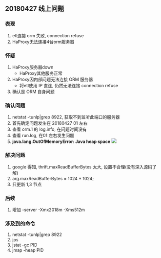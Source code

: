 ## 20180427 线上问题

### 表现
1. etl连接 orm 失败, connection refuse
2. HaProxy无法连接4台orm服务器

### 怀疑
1. HaProxy服务器down
    - HaProxy其他服务正常
2. HaProxy因内部问题无法连接 ORM 服务器
    - 将etl使用 IP 直连, 仍然无法连接 connection refuse
3. 确认是 ORM 自身问题

### 确认问题
1. netstat -tunlp|grep 8922, 获取不到监听此端口的服务器
2. 首先确定问题发生在 20180427 01 左右
3. 查看 orm.1 的 log.info, 在问题时间没有
4. 查看 run.log, 在01 左右发生问题    
5. **java.lang.OutOfMemoryError: Java heap space**
![](https://github.com/t734070824/tq.java/blob/master/tq.java.thrift/src/main/java/_question/_online/1.jpg?raw=true)

### 解决问题
1. google 得知, thrift.maxReadBufferBytes 太大, 设置不合理(没有深入源码了解)
2. arg.maxReadBufferBytes = 1024 * 1024;
3. 只更新 1,3 节点

### 后续
1. 增加 -server -Xmx2018m -Xms512m

### 涉及到的命令
1. netstat -tunlp|grep 8922
2. jps
3. jstat -gc PID
4. jmap -heap PID
